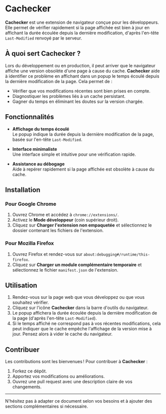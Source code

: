 # Cachecker

**Cachecker** est une extension de navigateur conçue pour les développeurs. Elle permet de vérifier rapidement si la page affichée est bien à jour en affichant la durée écoulée depuis la dernière modification, d'après l'en-tête `Last-Modified` renvoyé par le serveur.

## À quoi sert Cachecker ?

Lors du développement ou en production, il peut arriver que le navigateur affiche une version obsolète d'une page à cause du cache. **Cachecker** aide à identifier ce problème en affichant dans un popup le temps écoulé depuis la dernière modification de la page. Cela permet de :
- Vérifier que vos modifications récentes sont bien prises en compte.
- Diagnostiquer les problèmes liés à un cache persistant.
- Gagner du temps en éliminant les doutes sur la version chargée.

## Fonctionnalités

- **Affichage du temps écoulé**  
  Le popup indique la durée depuis la dernière modification de la page, basée sur l'en-tête `Last-Modified`.

- **Interface minimaliste**  
  Une interface simple et intuitive pour une vérification rapide.

- **Assistance au débogage**  
  Aide à repérer rapidement si la page affichée est obsolète à cause du cache.

## Installation

### Pour Google Chrome

1. Ouvrez Chrome et accédez à `chrome://extensions/`.
2. Activez le **Mode développeur** (coin supérieur droit).
3. Cliquez sur **Charger l'extension non empaquetée** et sélectionnez le dossier contenant les fichiers de l'extension.

### Pour Mozilla Firefox

1. Ouvrez Firefox et rendez-vous sur `about:debugging#/runtime/this-firefox`.
2. Cliquez sur **Charger un module complémentaire temporaire** et sélectionnez le fichier `manifest.json` de l'extension.

## Utilisation

1. Rendez-vous sur la page web que vous développez ou que vous souhaitez vérifier.
2. Cliquez sur l'icône **Cachecker** dans la barre d'outils du navigateur.
3. Le popup affichera la durée écoulée depuis la dernière modification de la page (d'après l'en-tête `Last-Modified`).
4. Si le temps affiché ne correspond pas à vos récentes modifications, cela peut indiquer que le cache empêche l'affichage de la version mise à jour. Pensez alors à vider le cache du navigateur.

## Contribuer

Les contributions sont les bienvenues ! Pour contribuer à **Cachecker** :

1. Forkez ce dépôt.
2. Apportez vos modifications ou améliorations.
3. Ouvrez une pull request avec une description claire de vos changements.

---

N'hésitez pas à adapter ce document selon vos besoins et à ajouter des sections complémentaires si nécessaire.
